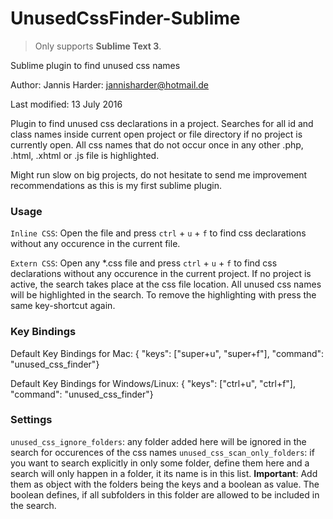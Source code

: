 # UnusedCssFinder-Sublime
> Only supports **Sublime Text 3**.

Sublime plugin to find unused css names

Author: Jannis Harder: jannisharder@hotmail.de

Last modified: 13 July 2016

Plugin to find unused css declarations in a project. Searches for all id and class names inside current open project or file directory if no project is currently open. All css names that do not occur once in any other .php, .html, .xhtml or .js file is highlighted.

Might run slow on big projects, do not hesitate to send me improvement recommendations as this is my first sublime plugin.

### Usage

`Inline CSS`: Open the file and press `ctrl` + `u` + `f` to find css declarations without any occurence in the current file.

`Extern CSS`: Open any *.css file and press `ctrl` + `u` + `f` to find css declarations without any occurence in the current project. If no project is active, the search takes place at the css file location.
All unused css names will be highlighted in the search. To remove the highlighting with press the same key-shortcut again.

### Key Bindings

Default Key Bindings for Mac:
{ "keys": ["super+u", "super+f"], "command": "unused_css_finder"}

Default Key Bindings for Windows/Linux:
{ "keys": ["ctrl+u", "ctrl+f"], "command": "unused_css_finder"}

### Settings

`unused_css_ignore_folders`: any folder added here will be ignored in the search for occurences of the css names
`unused_css_scan_only_folders`: if you want to search explicitly in only some folder, define them here and a search will only happen in a folder, it its name is in this list. **Important**: Add them as object with the folders being the keys and a boolean as value. The boolean defines, if all subfolders in this folder are allowed to be included in the search.
